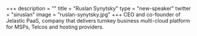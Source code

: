 +++
description = ""
title = "Ruslan Synytsky"
type = "new-speaker"
twitter = "siruslan"
image = "ruslan-synytsky.jpg"
+++
CEO and co-founder of Jelastic PaaS, company that delivers turnkey business multi-cloud platform for MSPs, Telcos and hosting providers.